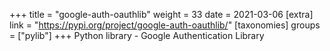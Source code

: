 +++
title = "google-auth-oauthlib"
weight = 33
date = 2021-03-06
[extra]
link = "https://pypi.org/project/google-auth-oauthlib/"
[taxonomies]
groups = ["pylib"]
+++
Python library - Google Authentication Library

